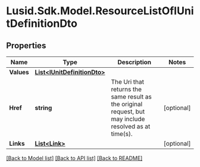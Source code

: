 
# Lusid.Sdk.Model.ResourceListOfIUnitDefinitionDto

## Properties

Name | Type | Description | Notes
------------ | ------------- | ------------- | -------------
**Values** | [**List&lt;IUnitDefinitionDto&gt;**](IUnitDefinitionDto.md) |  | 
**Href** | **string** | The Uri that returns the same result as the original request,  but may include resolved as at time(s). | [optional] 
**Links** | [**List&lt;Link&gt;**](Link.md) |  | [optional] 

[[Back to Model list]](../README.md#documentation-for-models)
[[Back to API list]](../README.md#documentation-for-api-endpoints)
[[Back to README]](../README.md)

